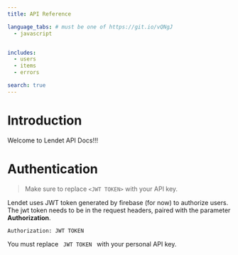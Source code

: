 ```yaml
---
title: API Reference

language_tabs: # must be one of https://git.io/vQNgJ
  - javascript


includes:
  - users
  - items
  - errors

search: true
---
```


# Introduction

Welcome to Lendet API Docs!!! 

# Authentication
> Make sure to replace `<JWT TOKEN>` with your API key.

Lendet uses JWT token generated by firebase (for now) to authorize users.  The jwt token needs to be in 
the request headers, paired with the parameter **Authorization**.

`Authorization: JWT TOKEN`

<aside class="notice">
You must replace <code> JWT TOKEN </code> with your personal API key.
</aside>

